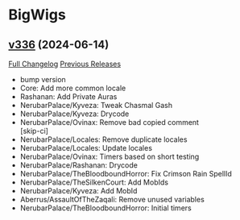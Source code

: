 # BigWigs

## [v336](https://github.com/BigWigsMods/BigWigs/tree/v336) (2024-06-14)
[Full Changelog](https://github.com/BigWigsMods/BigWigs/compare/v335.5...v336) [Previous Releases](https://github.com/BigWigsMods/BigWigs/releases)

- bump version  
- Core: Add more common locale  
- Rashanan: Add Private Auras  
- NerubarPalace/Kyveza: Tweak Chasmal Gash  
- NerubarPalace/Kyveza: Drycode  
- NerubarPalace/Ovinax: Remove bad copied comment  
    [skip-ci]  
- NerubarPalace/Locales: Remove duplicate locales  
- NerubarPalace/Locales: Update locales  
- NerubarPalace/Ovinax: Timers based on short testing  
- NerubarPalace/Rashanan: Drycode  
- NerubarPalace/TheBloodboundHorror: Fix Crimson Rain SpellId  
- NerubarPalace/TheSilkenCourt: Add MobIds  
- NerubarPalace/Kyveza: Add MobId  
- Aberrus/AssaultOfTheZaqali: Remove unused variables  
- NerubarPalace/TheBloodboundHorror: Initial timers  
